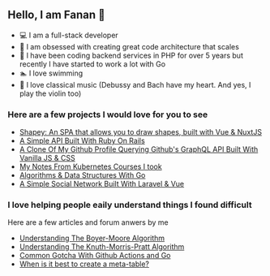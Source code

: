 ## Hello, I am Fanan  :wave:
-  :computer: I am a full-stack developer
-  :triangular_ruler: I am obsessed with creating great code architecture that scales
- :elephant: I have been coding backend services in PHP   for over 5 years but recently I have started to work a lot with Go
-  :swimmer: I love swimming
-  :violin: I love classical music (Debussy and Bach have my heart. And yes, I play the violin too)

### Here are a few projects I would love for you to see
- [Shapey: An SPA that allows you to draw shapes, built with Vue & NuxtJS](https://github.com/the-fanan/Kudy-Frontend-Challenge)
- [A Simple API Built With Ruby On Rails](https://github.com/the-fanan/ruby-practice)
- [A Clone Of My Github Profile Querying Github's GraphQL API Built With Vanilla JS & CSS](https://github.com/the-fanan/github-profile-clone)
- [My Notes From Kubernetes Courses I took](https://github.com/the-fanan/kubernetes)
- [Algorithms & Data Structures With Go](https://github.com/the-fanan/algorithms-and-data-structures-with-go)
- [A Simple Social Network Built With Laravel & Vue](https://github.com/the-fanan/FreeMeSocial)


### I love helping people eaily understand things I found difficult
Here are a few articles and forum anwers by me
- [Understanding The Boyer-Moore Algorithm](https://medium.com/better-programming/understanding-the-boyer-moore-algorithm-in-bits-247f6e66c820)
- [Understanding The Knuth-Morris-Pratt Algorithm](https://medium.com/analytics-vidhya/understanding-the-knuth-morris-pratt-algorithm-in-bits-d21d93992057)
- [Common Gotcha With Github Actions and Go](https://stackoverflow.com/questions/62568643/github-actions-cant-find-package-within-repository/62573465#62573465)
- [When is it best to create a meta-table?](https://stackoverflow.com/questions/48868442/when-is-it-best-to-create-a-meta-table/64005482#64005482)
